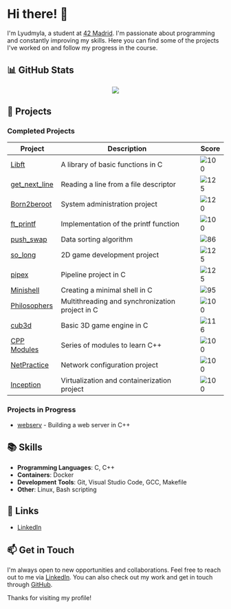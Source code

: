 # Hi there! 👋

I'm Lyudmyla, a student at [42 Madrid](https://www.42madrid.com/). I'm passionate about programming and constantly improving my skills. Here you can find some of the projects I've worked on and follow my progress in the course.

## 📊 GitHub Stats

<a href="https://github.com/lyandriy" style="display: flex; align-items: center; justify-content: center; flex-wrap: wrap;">
  <img align="top" src="https://github-readme-stats-git-masterrstaa-rickstaa.vercel.app/api/top-langs/?username=lyandriy&layout=compact&theme=highcontrast" />
</a>

## 🚀 Projects

### Completed Projects

| Project | Description | Score |
| --- | --- | --- |
| [Libft](https://github.com/lyandriy/libft) | A library of basic functions in C | ![100](https://img.shields.io/badge/Score-100-brightgreen) |
| [get_next_line](https://github.com/lyandriy/get_next_line) | Reading a line from a file descriptor | ![125](https://img.shields.io/badge/Score-125-brightgreen) |
| [Born2beroot](https://github.com/lyandriy/Born2beRoot) | System administration project | ![120](https://img.shields.io/badge/Score-120-brightgreen) |
| [ft_printf](https://github.com/lyandriy/printf) | Implementation of the printf function | ![100](https://img.shields.io/badge/Score-100-brightgreen) |
| [push_swap](https://github.com/lyandriy/push_swap) | Data sorting algorithm | ![86](https://img.shields.io/badge/Score-86-brightgreen) |
| [so_long](https://github.com/lyandriy/so_long) | 2D game development project | ![125](https://img.shields.io/badge/Score-125-brightgreen) |
| [pipex](https://github.com/lyandriy/pipex) | Pipeline project in C | ![125](https://img.shields.io/badge/Score-125-brightgreen) |
| [Minishell](https://github.com/lyandriy/Minishell) | Creating a minimal shell in C | ![95](https://img.shields.io/badge/Score-95-brightgreen) |
| [Philosophers](https://github.com/lyandriy/Philo) | Multithreading and synchronization project in C | ![100](https://img.shields.io/badge/Score-100-brightgreen) |
| [cub3d](https://github.com/lyandriy/Cub3D) | Basic 3D game engine in C | ![116](https://img.shields.io/badge/Score-116-brightgreen) |
| [CPP Modules](https://github.com/lyandriy/C-Plus-Plus) | Series of modules to learn C++ | ![100](https://img.shields.io/badge/Score-100-brightgreen) |
| [NetPractice](https://github.com/lyandriy/NetPractice) | Network configuration project | ![100](https://img.shields.io/badge/Score-100-brightgreen) |
| [Inception](https://github.com/lyandriy/Inception) | Virtualization and containerization project | ![100](https://img.shields.io/badge/Score-100-brightgreen) |

### Projects in Progress
- [webserv](https://github.com/lyandriy/webserv) - Building a web server in C++

## 📚 Skills
- **Programming Languages**: C, C++
- **Containers**: Docker
- **Development Tools**: Git, Visual Studio Code, GCC, Makefile
- **Other**: Linux, Bash scripting

## 🔗 Links
- [LinkedIn](https://www.linkedin.com/in/lyudmyla-andriychyk-fetsenets-419300242/)

## 📫 Get in Touch
I'm always open to new opportunities and collaborations. Feel free to reach out to me via [LinkedIn](https://www.linkedin.com/in/lyudmyla-andriychyk-fetsenets-419300242/). You can also check out my work and get in touch through [GitHub](https://github.com/lyandriy).

Thanks for visiting my profile!
